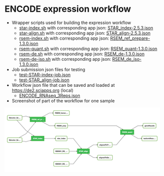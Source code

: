 # ENCODE expression workflow

* Wrapper scripts used for building the expression workflow
  * [star-index.sh](star-index.sh) with corresponding app json: [STAR_index-2.5.3.json](../../assets/STAR_index-2.5.3.json)
  * [star-align.sh](star-align.sh) with corresponding app json: [STAR_align-2.5.3.json](../../assets/STAR_align-2.5.3.json)
  * [rsem-index.sh](rsem-index.sh) with corresponding app json: [RSEM_ref_prepare-1.3.0.json](../../assets/RSEM_ref_prepare-1.3.0.json)
  * [rsem-quant.sh](rsem-quant.sh) with corresponding app json: [RSEM_quant-1.3.0.json](../../assets/RSEM_quant-1.3.0.json)
  * [rsem-de.sh](rsem-de.sh) with corresponding app json: [RSEM_de-1.3.0.json](../../assets/RSEM_de-1.3.0.json)
  * [rsem-de-iso.sh](rsem-de-iso.sh) with corresponding app json: [RSEM_de_iso-1.3.0.json](../../assets/RSEM_de_iso-1.3.0.json)
* Job submission json files for testing
  * [test-STAR-index-job.json](test-STAR-index-job.json)
  * [test-STAR_align-job.json](test-STAR-align-job.json)
* Workflow json file that can be saved and loaded at https://de2.sciapps.org (local)
  * [ENCODE_RNAseq_3Reps.json](ENCODE_RNAseq_3Reps.json)
* Screenshot of part of the workflow for one sample
<img src="ENCODE_RNAseq.gif" width="770">


